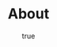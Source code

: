 ---
title: "About"
layout: about
author:
  name: Simone Scholes
  picture: /assets/images/IMG_3613.jpg
---